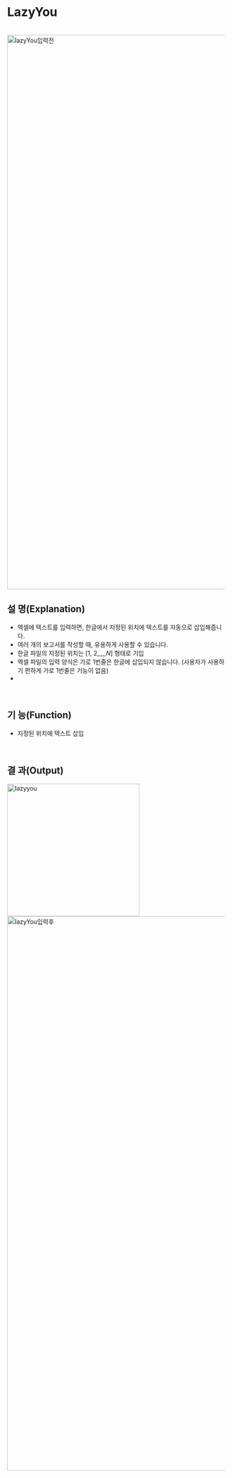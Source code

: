 # LazyYou
<br/>
<img width="1280" alt="lazyYou입력전" src="https://github.com/mb5ss95/LazyYou/assets/60500325/6d8085c1-ef5a-4681-8182-1d1eb2c6e265">
<br/>

## 설 명(Explanation)
- 엑셀에 텍스트를 입력하면, 한글에서 지정된 위치에 텍스트를 자동으로 삽입해줍니다.
- 여러 개의 보고서를 작성할 때, 유용하게 사용할 수 있습니다.
- 한글 파일의 지정된 위치는 [$1$, $2$,,,,,$N$] 형태로 기입
- 엑셀 파일의 입력 양식은 가로 1번줄은 한글에 삽입되지 않습니다. (사용자가 사용하기 편하게 가로 1번줄은 기능이 없음)
- 

<br/>

## 기 능(Function)
- 지정된 위치에 텍스트 삽입
<br/>

## 결 과(Output)
<img width="306" alt="lazyyou" src="https://github.com/mb5ss95/LazyYou/assets/60500325/9ec2f2f0-794d-43aa-84e0-9bde06a1c466">
<img width="1280" alt="lazyYou입력후" src="https://github.com/mb5ss95/LazyYou/assets/60500325/2c865ff1-2e4b-476e-b476-e314d5229a21">

